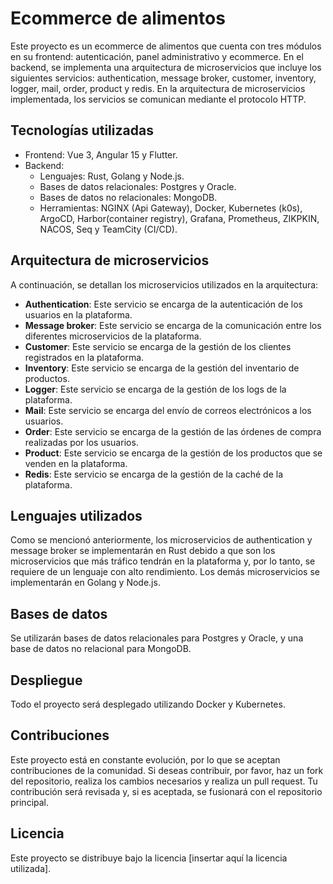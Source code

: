 # Ecommerce de alimentos

Este proyecto es un ecommerce de alimentos que cuenta con tres módulos en su frontend: autenticación, panel administrativo y ecommerce. En el backend, se implementa una arquitectura de microservicios que incluye los siguientes servicios: authentication, message broker, customer, inventory, logger, mail, order, product y redis. En la arquitectura de microservicios implementada, los servicios se comunican mediante el protocolo HTTP.

## Tecnologías utilizadas

- Frontend: Vue 3, Angular 15 y Flutter.
- Backend:
  - Lenguajes: Rust, Golang y Node.js.
  - Bases de datos relacionales: Postgres y Oracle.
  - Bases de datos no relacionales: MongoDB.
  - Herramientas: NGINX (Api Gateway), Docker, Kubernetes (k0s), ArgoCD, Harbor(container registry), Grafana, Prometheus, ZIKPKIN, NACOS, Seq y TeamCity (CI/CD).

## Arquitectura de microservicios

A continuación, se detallan los microservicios utilizados en la arquitectura:

- **Authentication**: Este servicio se encarga de la autenticación de los usuarios en la plataforma.
- **Message broker**: Este servicio se encarga de la comunicación entre los diferentes microservicios de la plataforma.
- **Customer**: Este servicio se encarga de la gestión de los clientes registrados en la plataforma.
- **Inventory**: Este servicio se encarga de la gestión del inventario de productos.
- **Logger**: Este servicio se encarga de la gestión de los logs de la plataforma.
- **Mail**: Este servicio se encarga del envío de correos electrónicos a los usuarios.
- **Order**: Este servicio se encarga de la gestión de las órdenes de compra realizadas por los usuarios.
- **Product**: Este servicio se encarga de la gestión de los productos que se venden en la plataforma.
- **Redis**: Este servicio se encarga de la gestión de la caché de la plataforma.

## Lenguajes utilizados

Como se mencionó anteriormente, los microservicios de authentication y message broker se implementarán en Rust debido a que son los microservicios que más tráfico tendrán en la plataforma y, por lo tanto, se requiere de un lenguaje con alto rendimiento. Los demás microservicios se implementarán en Golang y Node.js.

## Bases de datos

Se utilizarán bases de datos relacionales para Postgres y Oracle, y una base de datos no relacional para MongoDB.

## Despliegue

Todo el proyecto será desplegado utilizando Docker y Kubernetes.

## Contribuciones

Este proyecto está en constante evolución, por lo que se aceptan contribuciones de la comunidad. Si deseas contribuir, por favor, haz un fork del repositorio, realiza los cambios necesarios y realiza un pull request. Tu contribución será revisada y, si es aceptada, se fusionará con el repositorio principal.

## Licencia

Este proyecto se distribuye bajo la licencia [insertar aquí la licencia utilizada].
